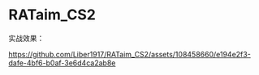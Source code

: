 ﻿# RATaim_CS2
 
实战效果：

https://github.com/Liber1917/RATaim_CS2/assets/108458660/e194e2f3-dafe-4bf6-b0af-3e6d4ca2ab8e

